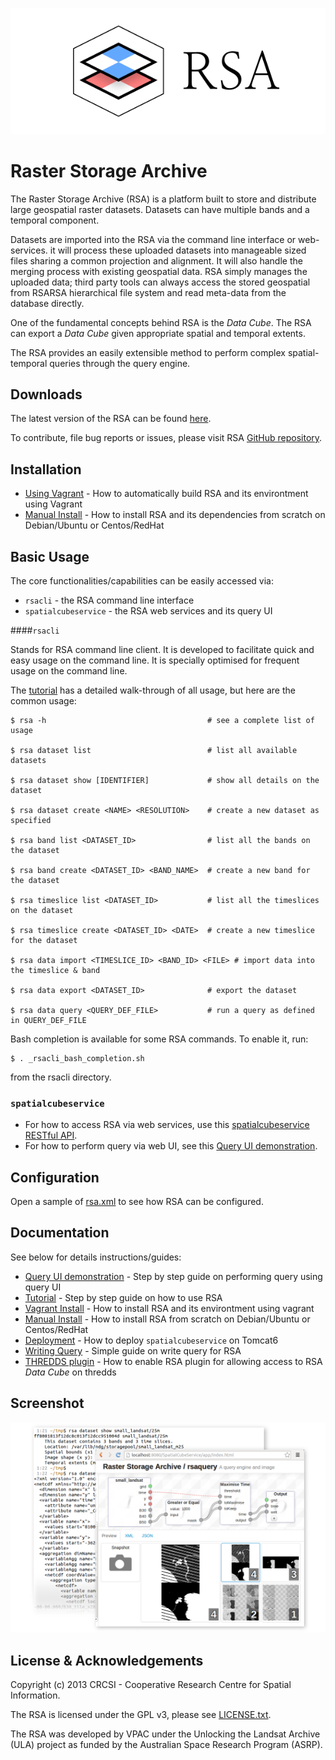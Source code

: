 ![Logo](doc/logo.png)
# Raster Storage Archive

The Raster Storage Archive (RSA) is a platform built to store and distribute large geospatial raster datasets.  Datasets can have multiple bands and a temporal component.

Datasets are imported into the RSA via the command line interface or web-services. it will process these uploaded datasets into manageable sized files sharing a common projection and alignment. It will also handle the merging process with existing geospatial data. RSA simply manages the uploaded data; third party tools can always access the stored geospatial from RSARSA hierarchical file system and read meta-data from the database directly.

One of the fundamental concepts behind RSA is the *Data Cube*. The RSA can export a *Data Cube* given appropriate spatial and temporal extents.

The RSA provides an easily extensible method to perform complex spatial-temporal queries through the query engine.

## Downloads

The latest version of the RSA can be found [here](https://github.com/VPAC/rsa/downloads).

To contribute, file bug reports or issues, please visit RSA [GitHub repository](https://github.com/VPAC/rsa).

## Installation

* [Using Vagrant](doc/VAGRANT_INSTALL.md) - How to automatically build RSA and its environtment using Vagrant
* [Manual Install](doc/MANUAL_INSTALL.md) - How to install RSA and its dependencies from scratch on Debian/Ubuntu or Centos/RedHat
 
## Basic Usage

The core functionalities/capabilities can be easily accessed via:
 
* `rsacli` - the RSA command line interface 
* `spatialcubeservice` - the RSA web services and its query UI

####`rsacli`

Stands for RSA command line client.  It is developed to facilitate quick and easy usage on the command line.  It is specially optimised for frequent usage on the command line.

The [tutorial](doc/TUTORIAL.md)
has a detailed walk-through of all usage, but here are the common usage:

    $ rsa -h 									# see a complete list of usage

    $ rsa dataset list 							# list all available datasets
    
    $ rsa dataset show [IDENTIFIER] 			# show all details on the dataset

    $ rsa dataset create <NAME> <RESOLUTION> 	# create a new dataset as specified

    $ rsa band list <DATASET_ID> 				# list all the bands on the dataset

    $ rsa band create <DATASET_ID> <BAND_NAME>	# create a new band for the dataset

    $ rsa timeslice list <DATASET_ID> 			# list all the timeslices on the dataset

    $ rsa timeslice create <DATASET_ID> <DATE>	# create a new timeslice for the dataset
    
    $ rsa data import <TIMESLICE_ID> <BAND_ID> <FILE> # import data into the timeslice & band
    
    $ rsa data export <DATASET_ID>				# export the dataset

    $ rsa data query <QUERY_DEF_FILE>			# run a query as defined in QUERY_DEF_FILE

Bash completion is available for some RSA commands.  To enable it, run:

    $ . _rsacli_bash_completion.sh
    
from the rsacli directory.

### `spatialcubeservice`

* For how to access RSA via web services, use this [spatialcubeservice RESTful API](doc/spatialcubeservice_RESTful_API.pdf).
* For how to perform query via web UI, see this [Query UI demonstration](youtube.com/rsa/query_ui_2.wmv).

## Configuration

Open a sample of [rsa.xml](src/storagemanager/config/rsa.xml.SAMPLE) to see how RSA can be configured.

## Documentation

See below for details instructions/guides:

 * [Query UI demonstration](youtube.com/rsa/query_ui_2.wmv) - Step by step guide on performing query using query UI
 * [Tutorial](doc/TUTORIAL.md) - Step by step guide on how to use RSA
 * [Vagrant Install](doc/VAGRANT_INSTALL.md) - How to install RSA and its environtment using vagrant 
 * [Manual Install](doc/MANUAL_INSTALL.md) - How to install RSA from scratch on Debian/Ubuntu or Centos/RedHat 
 * [Deployment](doc/DEPLOY.md) - How to deploy `spatialcubeservice` on Tomcat6
 * [Writing Query](doc/QUERY.md) - Simple guide on write query for RSA
 * [THREDDS plugin](doc/PLUGIN.md) - How to enable RSA plugin for allowing access to RSA *Data Cube* on thredds

## Screenshot

![Screenshot](doc/screenshot.png)

## License & Acknowledgements

Copyright (c) 2013 CRCSI - Cooperative Research Centre for Spatial Information.

The RSA is licensed under the GPL v3, please see [LICENSE.txt](LICENSE.txt).

The RSA was developed by VPAC under the Unlocking the Landsat Archive (ULA) project as funded by the Australian Space Research Program (ASRP).
